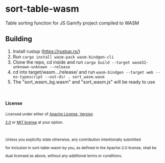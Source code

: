 # sort-table-wasm
Table sorting function for JS Gamify project compiled to WASM

## Building
1. Install rustup (https://rustup.rs/)
2. Run ``` cargo install wasm-pack wasm-bindgen-cli ```
3. Clone the repo, cd inside and run ``` cargo build --target wasm32-unknown-unknown --release ```
4. cd into target/wasm.../release/ and run ``` wasm-bindgen --target web --no-typescript --out-dir . sort_wasm.wasm ```
5. The "sort_wasm_bg.wasm" and "sort_wasm.js" will be ready to use

<br>



#### License



<sup>

Licensed under either of <a href="LICENSE-APACHE">Apache License, Version

2.0</a> or <a href="LICENSE-MIT">MIT license</a> at your option.

</sup>



<br>



<sub>

Unless you explicitly state otherwise, any contribution intentionally submitted

for inclusion in sort-table-wasm by you, as defined in the Apache-2.0 license, shall be

dual licensed as above, without any additional terms or conditions.

</sub>



